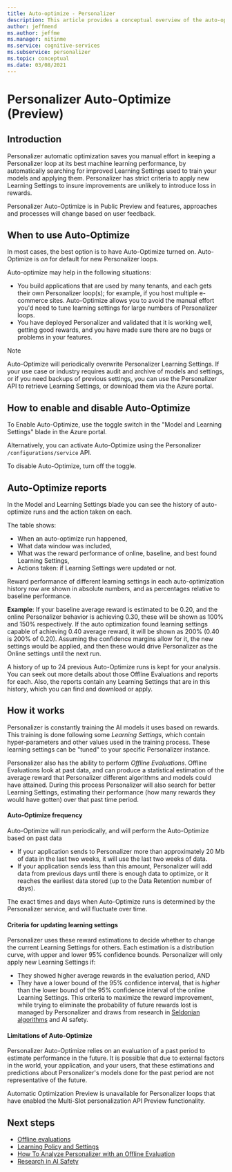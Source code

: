 ```yaml
---
title: Auto-optimize - Personalizer
description: This article provides a conceptual overview of the auto-optimize feature for Azure Personalizer service.
author: jeffmend
ms.author: jeffme
ms.manager: nitinme
ms.service: cognitive-services
ms.subservice: personalizer
ms.topic: conceptual
ms.date: 03/08/2021
---
```


# Personalizer Auto-Optimize (Preview)


## Introduction
Personalizer automatic optimization saves you manual effort in keeping a Personalizer loop at its best machine learning performance, by automatically searching for improved Learning Settings used to train your models and applying them. Personalizer has strict criteria to apply new Learning Settings to insure improvements are unlikely to introduce loss in rewards.

Personalizer Auto-Optimize is in Public Preview and features, approaches and processes will change based on user feedback.

## When to use Auto-Optimize
In most cases, the best option is to have Auto-Optimize turned on. Auto-Optimize is *on* for default for new Personalizer loops.

Auto-optimize may help in the following situations:
* You build applications that are used by many tenants, and each gets their own Personalizer loop(s); for example, if you host multiple e-commerce sites. Auto-Optimize allows you to avoid the manual effort you'd need to tune learning settings for large numbers of Personalizer loops.
* You have deployed Personalizer and validated that it is working well, getting good rewards, and you have made sure there are no bugs or problems in your features.

> [!NOTE]
> Auto-Optimize will periodically overwrite Personalizer Learning Settings. If your use case or industry requires audit and archive of models and settings, or if you need backups of previous settings, you can use the Personalizer API to retrieve Learning Settings, or download them via the Azure portal.

## How to enable and disable Auto-Optimize
To Enable Auto-Optimize, use the toggle switch in the "Model and Learning Settings" blade in the Azure portal. 

Alternatively, you can activate Auto-Optimize using the Personalizer `/configurations/service` API.

To disable Auto-Optimize, turn off the toggle.

## Auto-Optimize reports

In the Model and Learning Settings blade you can see the history of auto-optimize runs and the action taken on each. 

The table shows:
* When an auto-optimize run happened,
* What data window was included,
* What was the reward performance of online, baseline, and best found Learning Settings,
* Actions taken: if Learning Settings were updated or not.

Reward performance of different learning settings in each auto-optimization history row are shown in absolute numbers, and as percentages relative to baseline performance. 

**Example**: If your baseline average reward is estimated to be 0.20, and the online Personalizer behavior is achieving 0.30, these will be shown as 100% and 150% respectively. If the auto optimization found learning settings capable of achieving 0.40 average reward, it will be shown as 200% (0.40 is 200% of 0.20). Assuming the confidence margins allow for it, the new settings would be applied, and then these would drive Personalizer as the Online settings until the next run.

A history of up to 24 previous Auto-Optimize runs is kept for your analysis. You can seek out more details about those Offline Evaluations and reports for each. Also, the reports contain any Learning Settings that are in this history, which you can find and download or apply.

## How it works
Personalizer is constantly training the AI models it uses based on rewards. This training is done following some *Learning Settings*, which contain hyper-parameters and other values used in the training process. These learning settings can be "tuned" to your specific Personalizer instance. 

Personalizer also has the ability to perform *Offline Evaluations*. Offline Evaluations look at past data, and can produce a statistical estimation of the average reward that Personalizer different algorithms and models could have attained. During this process Personalizer will also search for better Learning Settings, estimating their performance (how many rewards they would have gotten) over that past time period.

#### Auto-Optimize frequency
Auto-Optimize will run periodically, and will perform the Auto-Optimize based on past data
* If your application sends to Personalizer more than approximately 20 Mb of data in the last two weeks, it will use the last two weeks of data.
* If your application sends less than this amount, Personalizer will add data from previous days until there is enough data to optimize, or it reaches the earliest data stored (up to the Data Retention number of days).

The exact times and days when Auto-Optimize runs is determined by the Personalizer service, and will fluctuate over time.

#### Criteria for updating learning settings

Personalizer uses these reward estimations to decide whether to change the current Learning Settings for others. Each estimation is a distribution curve, with upper and lower 95% confidence bounds. Personalizer will only apply new Learning Settings if:
  * They showed higher average rewards in the evaluation period, AND
  * They have a lower bound of the 95% confidence interval, that is *higher* than the lower bound of the 95% confidence interval of the online Learning Settings.
This criteria to maximize the reward improvement, while trying to eliminate the probability of future rewards lost is managed by Personalizer and draws from research in [Seldonian algorithms](https://aisafety.cs.umass.edu/overview.html) and AI safety.

#### Limitations of Auto-Optimize

Personalizer Auto-Optimize relies on an evaluation of a past period to estimate performance in the future. It is possible that due to external factors in the world, your application, and your users, that these estimations and predictions about Personalizer's models done for the past period are not representative of the future.

Automatic Optimization Preview is unavailable for Personalizer loops that have enabled the Multi-Slot personalization API Preview functionality. 

## Next steps

* [Offline evaluations](concepts-offline-evaluation.md)
* [Learning Policy and Settings](concept-active-learning.md)
* [How To Analyze Personalizer with an Offline Evaluation](how-to-offline-evaluation.md) 
* [Research in AI Safety](https://aisafety.cs.umass.edu/overview.html) 
